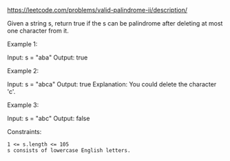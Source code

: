 https://leetcode.com/problems/valid-palindrome-ii/description/

Given a string s, return true if the s can be palindrome after deleting at most one character from it.


Example 1:

Input: s = "aba"
Output: true

Example 2:

Input: s = "abca"
Output: true
Explanation: You could delete the character 'c'.

Example 3:

Input: s = "abc"
Output: false

 

Constraints:

    1 <= s.length <= 105
    s consists of lowercase English letters.


